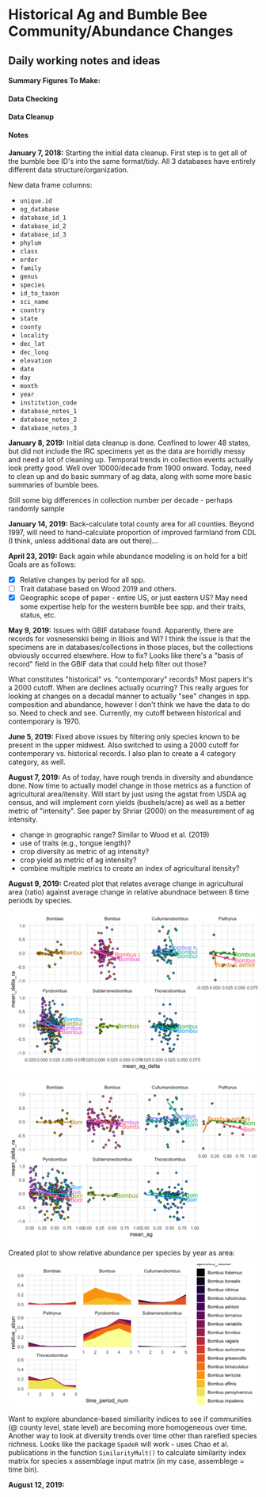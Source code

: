 # Historical Ag and Bumble Bee Community/Abundance Changes
## Daily working notes and ideas

#### Summary Figures To Make: 

#### Data Checking


#### Data Cleanup



#### Notes
__January 7, 2018:__ Starting the initial data cleanup.  First step is to get all of the bumble bee ID's into the same format/tidy.  All 3 databases have entirely different data structure/organization.

New data frame columns: 
* `unique.id`
* `og_database`
* `database_id_1`
* `database_id_2`
* `database_id_3`
* `phylum` 
* `class`
* `order`
* `family`
* `genus` 
* `species` 
* `id_to_taxon`
* `sci_name`
* `country`
* `state`
* `county`
* `locality`
* `dec_lat`
* `dec_long`
* `elevation`
* `date` 
* `day`
* `month`
* `year` 
* `institution_code`
* `database_notes_1`
* `database_notes_2`
* `database_notes_3`

__January 8, 2019:__ Initial data cleanup is done.  Confined to lower 48 states, but did not include the IRC specimens yet as the data are horridly messy and need a lot of cleaning up.  Temporal trends in collection events actually look pretty good.  Well over 10000/decade from 1900 onward.  Today, need to clean up and do basic summary of ag data, along with some more basic summaries of bumble bees.  

Still some big differences in collection number per decade - perhaps randomly sample 

__January 14, 2019:__ Back-calculate total county area for all counties. Beyond 1997, will need to hand-calculate proportion of improved farmland from CDL (I think, unless additional data are out there)...

__April 23, 2019:__ Back again while abundance modeling is on hold for a bit! Goals are as follows: 
- [x] Relative changes by period for all spp. 
- [ ] Trait database based on Wood 2019 and others.  
- [x] Geographic scope of paper - entire US, or just eastern US?  May need some expertise help for the western bumble bee spp. and their traits, status, etc. 

__May 9, 2019:__ Issues with GBIF database found.  Apparently, there are records for vosnesenskii being in Illiois and WI?  I think the issue is that the specimens are in databases/collections in those places, but the collections obviously occurred elsewhere.  How to fix? Looks like there's a "basis of record" field in the GBIF data that could help filter out those? 

What constitutes "historical" vs. "contemporary" records?  Most papers it's a 2000 cutoff.  When are declines actually ocurring?  This really argues for looking at changes on a decadal manner to actually "see" changes in spp. composition and abundance, however I don't think we have the data to do so.  Need to check and see. Currently, my cutoff between historical and contemporary is 1970.  

__June 5, 2019:__ Fixed above issues by filtering only species known to be present in the upper midwest.  Also switched  to using a 2000 cutoff for contemporary vs. historical records.  I also plan to create a 4 category category, as well. 

__August 7, 2019:__ As of today, have rough trends in diversity and abundance done.  Now time to actually model change in those metrics as a function of agricultural area/itensity.  Will start by just using the agstat from USDA ag census, and will implement corn yields (bushels/acre) as well as a better metric of "intensity".  See paper by Shriar (2000) on the measurement of ag intensity.  

- change in geographic range?  Similar to Wood et al. (2019)
- use of traits (e.g., tongue length)? 
- crop diversity as metric of ag intensity? 
- crop yield as metric of ag intensity? 
- combine multiple metrics to create an index of agricultural itensity? 

__August 9, 2019:__ Created plot that relates average change in agricultural area (ratio) against average change in relative abundnace between 8 time periods by species.  

![Plot](./bumble_byag_plot.png)

![Plot](./bumble_byagratio_plot.png)

Created plot to show relative abundance per species by year as area: 

![Plot](./bumble_area_plot.png)

Want to explore abundance-based similiarity indices to see if communities (@ county level, state level) are becoming more homogeneous over time.  Another way to look at diversity trends over time other than rarefied species richness. Looks like the package `SpadeR` will work - uses Chao et al. publications in the function `SimilarityMult()` to calculate similarity index matrix for species x assemblage input matrix (in my case, assemblege = time bin).  

__August 12, 2019:__ 
